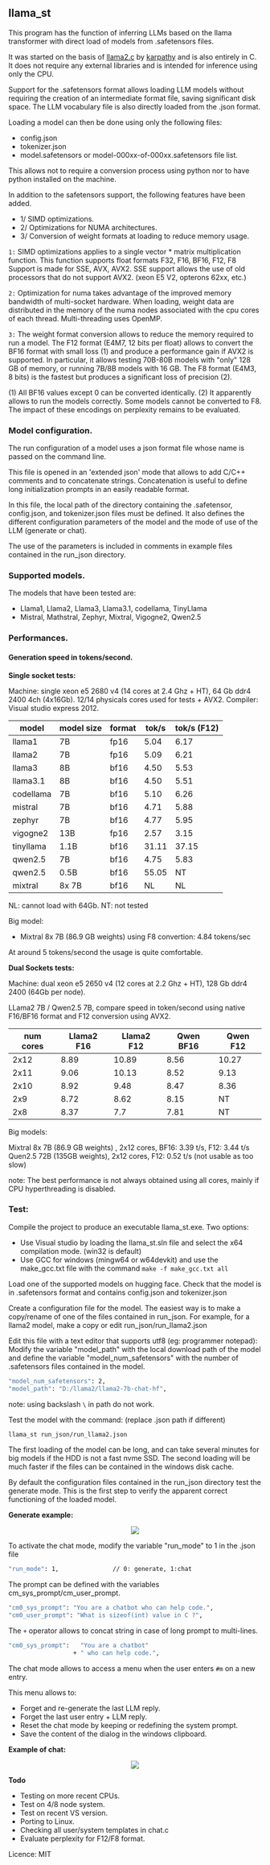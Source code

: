 ## llama_st

This program has the function of inferring LLMs based on the llama transformer with direct load of models from .safetensors files.

It was started on the basis of [llama2.c](https://github.com/karpathy/llama2.c) by [karpathy](https://github.com/karpathy) and is also entirely in C.
It does not require any external libraries and is intended for inference using only the CPU.

Support for the .safetensors format allows loading LLM models without requiring the creation of an intermediate format file, saving significant disk space.
The LLM vocabulary file is also directly loaded from the .json format.

Loading a model can then be done using only the following files:
- config.json
- tokenizer.json
- model.safetensors or model-000xx-of-000xx.safetensors file list.

This allows not to require a conversion process using python nor to have python installed on the machine.

In addition to the safetensors support, the following features have been added.

- 1/ SIMD optimizations.
- 2/ Optimizations for NUMA architectures.
- 3/ Conversion of weight formats at loading to reduce memory usage.

`1:` SIMD optimizations applies to a single vector * matrix multiplication function.
This function supports float formats F32, F16, BF16, F12, F8
Support is made for SSE, AVX, AVX2.
SSE support allows the use of old processors that do not support AVX2. (xeon E5 V2, opterons 62xx, etc.)

`2:` Optimization for numa takes advantage of the improved memory bandwidth of multi-socket hardware.
When loading, weight data are distributed in the memory of the numa nodes associated with the cpu cores of each thread.
Multi-threading uses OpenMP.

`3:` The weight format conversion allows to reduce the memory required to run a model.
The F12 format (E4M7, 12 bits per float) allows to convert the BF16 format with small loss (1) and produce a performance gain if AVX2 is supported.
In particular, it allows testing 70B-80B models with "only" 128 GB of memory, or running 7B/8B models with 16 GB.
The F8 format (E4M3, 8 bits) is the fastest but produces a significant loss of precision (2).

(1) All BF16 values except 0 can be converted identically.
(2) It apparently allows to run the models correctly. Some models cannot be converted to F8.
The impact of these encodings on perplexity remains to be evaluated.

### Model configuration.

The run configuration of a model uses a json format file whose name is passed on the command line.

This file is opened in an 'extended json' mode that allows to add C/C++ comments and to concatenate strings.
Concatenation is useful to define long initialization prompts in an easily readable format.

In this file, the local path of the directory containing the .safetensor, config.json, and tokenizer.json files must be defined.
It also defines the different configuration parameters of the model and the mode of use of the LLM (generate or chat).

The use of the parameters is included in comments in example files contained in the run_json directory.

### Supported models.

The models that have been tested are:
- Llama1, Llama2, Llama3, Llama3.1, codellama, TinyLlama
- Mistral, Mathstral, Zephyr, Mixtral, Vigogne2, Qwen2.5

### Performances.

#### Generation speed in tokens/second.

**Single socket tests:**

Machine: single xeon e5 2680 v4 (14 cores at 2.4 Ghz + HT), 64 Gb ddr4 2400 4ch (4x16Gb).
12/14 physicals cores used for tests + AVX2.
Compiler: Visual studio express 2012.

| model     | model size | format | tok/s     | tok/s (F12) |
| --------- | ---------- | ------ | --------- | ----------- |
| llama1    | 7B         | fp16   | 5.04      | 6.17        |
| llama2    | 7B         | fp16   | 5.09      | 6.21        |
| llama3    | 8B         | bf16   | 4.50      | 5.53        |
| llama3.1  | 8B         | bf16   | 4.50      | 5.51        |
| codellama | 7B         | bf16   | 5.10      | 6.26        |
| mistral   | 7B         | bf16   | 4.71      | 5.88        |
| zephyr    | 7B         | bf16   | 4.77      | 5.95        |
| vigogne2  | 13B        | fp16   | 2.57      | 3.15        |
| tinyllama | 1.1B       | bf16   | 31.11     | 37.15       |
| qwen2.5   | 7B         | bf16   | 4.75      | 5.83        |
| qwen2.5   | 0.5B       | bf16   | 55.05     | NT          |
| mixtral   | 8x 7B      | bf16   | NL        | NL          |

NL: cannot load with 64Gb.
NT: not tested

Big model:

- Mixtral 8x 7B (86.9 GB weights) using F8 convertion: 4.84 tokens/sec

At around 5 tokens/second the usage is quite comfortable.

**Dual Sockets tests:**

Machine: dual xeon e5 2650 v4 (12 cores at 2.2 Ghz + HT), 128 Gb ddr4 2400 (64Gb per node).

LLama2 7B / Qwen2.5 7B, compare speed in token/second using native F16/BF16 format and F12 conversion using AVX2.

| num cores | Llama2 F16 | Llama2 F12 | Qwen BF16 | Qwen F12 |
| --------- | ---------- | ---------- | --------- | -------- |
| 2x12      | 8.89       | 10.89      | 8.56      | 10.27    |
| 2x11      | 9.06       | 10.13      | 8.52      | 9.13     |
| 2x10      | 8.92       | 9.48       | 8.47      | 8.36     |
| 2x9       | 8.72       | 8.62       | 8.15      | NT       |
| 2x8       | 8.37       | 7.7        | 7.81      | NT       |

Big models:

Mixtral 8x 7B (86.9 GB weights) , 2x12 cores, BF16: 3.39 t/s, F12: 3.44 t/s
Quen2.5 72B (135GB weights), 2x12 cores, F12: 0.52 t/s (not usable as too slow)

note: The best performance is not always obtained using all cores, mainly if CPU hyperthreading is disabled.

### Test:

Compile the project to produce an executable llama_st.exe.
Two options:
- Use Visual studio by loading the llama_st.sln file and select the x64 compilation mode. (win32 is default)
- Use GCC for windows (mingw64 or w64devkit) and use the make_gcc.txt file with the command `make -f make_gcc.txt all`

Load one of the supported models on hugging face.
Check that the model is in .safetensors format and contains config.json and tokenizer.json

Create a configuration file for the model.
The easiest way is to make a copy/rename of one of the files contained in run_json.
For example, for a llama2 model, make a copy or edit run_json/run_llama2.json

Edit this file with a text editor that supports utf8 (eg: programmer notepad):
Modify the variable "model_path" with the local download path of the model and define the variable "model_num_safetensors" with the number of .safetensors files contained in the model.

```bash
"model_num_safetensors": 2,
"model_path": "D:/llama2/llama2-7b-chat-hf",
```
note: using backslash `\` in path do not work.

Test the model with the command: (replace .json path if different)

```bash
llama_st run_json/run_llama2.json
```

The first loading of the model can be long, and can take several minutes for big models if the HDD is not a fast nvme SSD.
The second loading will be much faster if the files can be contained in the windows disk cache.

By default the configuration files contained in the run_json directory test the generate mode.
This is the first step to verify the apparent correct functioning of the loaded model.

**Generate example:**

<p align="center">
  <img src="doc/gen_ll2.jpg">
</p>

To activate the chat mode, modify the variable "run_mode" to 1 in the .json file

```bash
"run_mode": 1,               // 0: generate, 1:chat
```

The prompt can be defined with the variables cm_sys_prompt/cm_user_prompt.

```bash
"cm0_sys_prompt": "You are a chatbot who can help code.",
"cm0_user_prompt": "What is sizeof(int) value in C ?",
```
The `+` operator allows to concat string in case of long prompt to multi-lines.

```bash
"cm0_sys_prompt":   "You are a chatbot"
                  + " who can help code.",
```

The chat mode allows to access a menu when the user enters `#m` on a new entry.

This menu allows to:
- Forget and re-generate the last LLM reply.
- Forget the last user entry + LLM reply.
- Reset the chat mode by keeping or redefining the system prompt.
- Save the content of the dialog in the windows clipboard.

**Example of chat:**

<p align="center">
  <img src="doc/chat_ll2.jpg">
</p>

**Todo**
- Testing on more recent CPUs.
- Test on 4/8 node system.
- Test on recent VS version.
- Porting to Linux.
- Checking all user/system templates in chat.c
- Evaluate perplexity for F12/F8 format.
 
Licence: MIT
